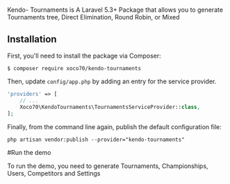 # 

Kendo- Tournaments is A Laravel 5.3+ Package that allows you to generate Tournaments tree, Direct Elimination, Round Robin, or Mixed   

## Installation

First, you'll need to install the package via Composer:

```shell
$ composer require xoco70/kendo-tournaments
```

Then, update `config/app.php` by adding an entry for the service provider.

```php
'providers' => [
    // ...
    Xoco70\KendoTournaments\TournamentsServiceProvider::class,
];
```

Finally, from the command line again, publish the default configuration file:

```shell
php artisan vendor:publish --provider="kendo-tournaments"
```

#Run the demo

To run the demo, you need to generate Tournaments, Championships, Users, Competitors and Settings

